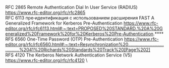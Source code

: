 RFC 2865  Remote Authentication Dial In User Service (RADIUS) https://www.rfc-editor.org/rfc/rfc2865 \
RFC 6113 пре‑идентификация с использованием расширения FAST A Generalized Framework for Kerberos Pre-Authentication https://www.rfc-editor.org/rfc/rfc6113.html#:~:text=PROPOSED%20STANDARD.%20A%20Generalized%20Framework%20for%20Kerberos%20Pre-Authentication.**** \
RFS 6560 One-Time Password (OTP) Pre-Authentication https://www.rfc-editor.org/rfc/rfc6560.html#:~:text=Resynchronization%20.......................................%2041%20Richards%20Standards%20Track%20[Page%202] \
RFS 4120 The Kerberos Network Authentication Service (V5) https://www.rfc-editor.org/rfc/rfc4120 \

